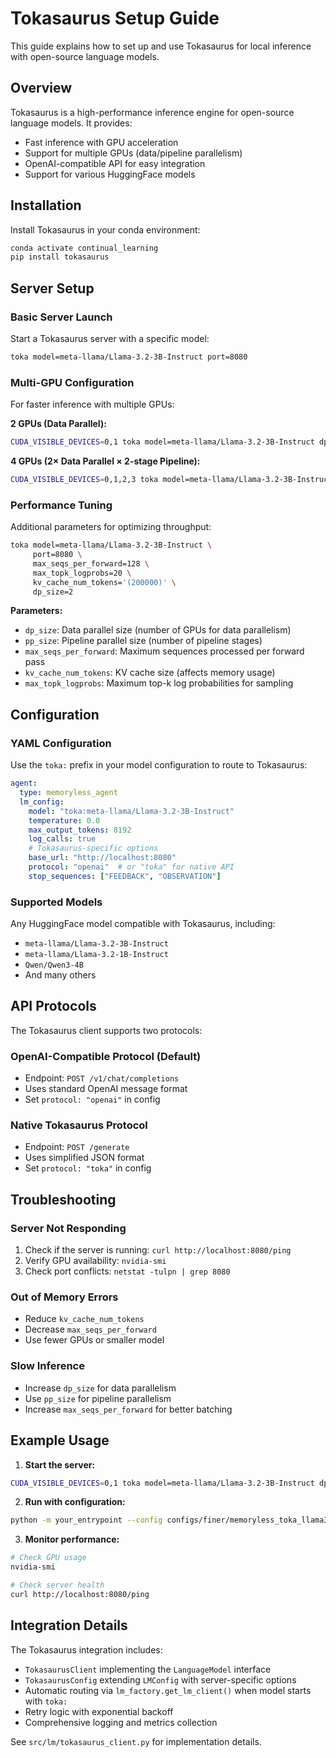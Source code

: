 # Tokasaurus Setup Guide

This guide explains how to set up and use Tokasaurus for local inference with open-source language models.

## Overview

Tokasaurus is a high-performance inference engine for open-source language models. It provides:
- Fast inference with GPU acceleration
- Support for multiple GPUs (data/pipeline parallelism)
- OpenAI-compatible API for easy integration
- Support for various HuggingFace models

## Installation

Install Tokasaurus in your conda environment:

```bash
conda activate continual_learning
pip install tokasaurus
```

## Server Setup

### Basic Server Launch

Start a Tokasaurus server with a specific model:

```bash
toka model=meta-llama/Llama-3.2-3B-Instruct port=8080
```

### Multi-GPU Configuration

For faster inference with multiple GPUs:

**2 GPUs (Data Parallel):**
```bash
CUDA_VISIBLE_DEVICES=0,1 toka model=meta-llama/Llama-3.2-3B-Instruct dp_size=2 port=8080
```

**4 GPUs (2× Data Parallel × 2-stage Pipeline):**
```bash
CUDA_VISIBLE_DEVICES=0,1,2,3 toka model=meta-llama/Llama-3.2-3B-Instruct dp_size=2 pp_size=2 port=8080
```

### Performance Tuning

Additional parameters for optimizing throughput:

```bash
toka model=meta-llama/Llama-3.2-3B-Instruct \
     port=8080 \
     max_seqs_per_forward=128 \
     max_topk_logprobs=20 \
     kv_cache_num_tokens='(200000)' \
     dp_size=2
```

**Parameters:**
- `dp_size`: Data parallel size (number of GPUs for data parallelism)
- `pp_size`: Pipeline parallel size (number of pipeline stages)
- `max_seqs_per_forward`: Maximum sequences processed per forward pass
- `kv_cache_num_tokens`: KV cache size (affects memory usage)
- `max_topk_logprobs`: Maximum top-k log probabilities for sampling

## Configuration

### YAML Configuration

Use the `toka:` prefix in your model configuration to route to Tokasaurus:

```yaml
agent:
  type: memoryless_agent
  lm_config:
    model: "toka:meta-llama/Llama-3.2-3B-Instruct"
    temperature: 0.0
    max_output_tokens: 8192
    log_calls: true
    # Tokasaurus-specific options
    base_url: "http://localhost:8080"
    protocol: "openai"  # or "toka" for native API
    stop_sequences: ["FEEDBACK", "OBSERVATION"]
```

### Supported Models

Any HuggingFace model compatible with Tokasaurus, including:
- `meta-llama/Llama-3.2-3B-Instruct`
- `meta-llama/Llama-3.2-1B-Instruct`
- `Qwen/Qwen3-4B`
- And many others

## API Protocols

The Tokasaurus client supports two protocols:

### OpenAI-Compatible Protocol (Default)
- Endpoint: `POST /v1/chat/completions`
- Uses standard OpenAI message format
- Set `protocol: "openai"` in config

### Native Tokasaurus Protocol
- Endpoint: `POST /generate`
- Uses simplified JSON format
- Set `protocol: "toka"` in config

## Troubleshooting

### Server Not Responding
1. Check if the server is running: `curl http://localhost:8080/ping`
2. Verify GPU availability: `nvidia-smi`
3. Check port conflicts: `netstat -tulpn | grep 8080`

### Out of Memory Errors
- Reduce `kv_cache_num_tokens`
- Decrease `max_seqs_per_forward`
- Use fewer GPUs or smaller model

### Slow Inference
- Increase `dp_size` for data parallelism
- Use `pp_size` for pipeline parallelism
- Increase `max_seqs_per_forward` for better batching

## Example Usage

1. **Start the server:**
```bash
CUDA_VISIBLE_DEVICES=0,1 toka model=meta-llama/Llama-3.2-3B-Instruct dp_size=2 port=8080
```

2. **Run with configuration:**
```bash
python -m your_entrypoint --config configs/finer/memoryless_toka_llama3b.yaml
```

3. **Monitor performance:**
```bash
# Check GPU usage
nvidia-smi

# Check server health
curl http://localhost:8080/ping
```

## Integration Details

The Tokasaurus integration includes:
- `TokasaurusClient` implementing the `LanguageModel` interface
- `TokasaurusConfig` extending `LMConfig` with server-specific options
- Automatic routing via `lm_factory.get_lm_client()` when model starts with `toka:`
- Retry logic with exponential backoff
- Comprehensive logging and metrics collection

See `src/lm/tokasaurus_client.py` for implementation details.
